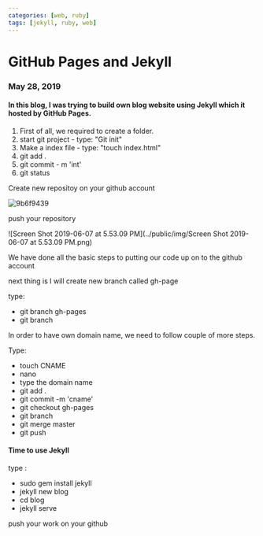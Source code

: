 ```yaml
---
categories: [web, ruby]
tags: [jekyll, ruby, web]
---
```


# GitHub Pages and Jekyll
### May 28, 2019

#### In this blog, I was trying to build own blog website using Jekyll which it hosted by GitHub Pages.

1. First of all, we required to create a folder.
2. start git project - type: "Git init"
3. Make a index file - type: "touch index.html"
4. git add .
5. git commit - m 'int'
6. git status

Create new repositoy on your github account


![9b6f9439](/9b6f9439.png)

push your repository



![Screen Shot 2019-06-07 at 5.53.09 PM](../public/img/Screen Shot 2019-06-07 at 5.53.09 PM.png)

We have done all the basic steps to putting our code up on to the github account

next thing is I will create new branch called gh-page

type:
- git branch gh-pages
- git branch

In order to have own domain name, we need to follow couple of more steps.

Type:
- touch CNAME
- nano 
- type the domain name
- git add .
- git commit -m 'cname'
- git checkout gh-pages
- git branch
- git merge master
- git push

#### Time to use Jekyll

type :
- sudo gem install jekyll
- jekyll new blog
- cd blog
- jekyll serve


push your work on your github


